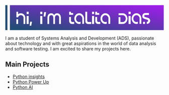 <img height="80px" src="logo1.png" alt="Github Readme Stats"/>

<p>I am a student of Systems Analysis and Development (ADS), passionate about technology and with great aspirations in the world of data analysis and software testing. I am excited to share my projects here.</p>

## Main Projects

- [Python insights](https://github.com/talitasdias/Python-Insights)
- [Python Power Up](https://github.com/talitasdias/Python-Power-Up)
- [Python AI](https://github.com/talitasdias/Python-IA)
